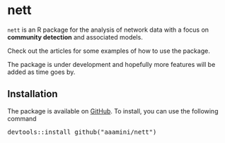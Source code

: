 # nett 


`nett` is an R package for the analysis of network data with a focus on **community detection** and associated models.

Check out the articles for some examples of how to use the package.

The package is under development and hopefully more features will be added as time goes by.

## Installation
The package is available on [GitHub](https://github.com/aaamini/nett/). To install, you can use the following command

<pre>
devtools::install_github("aaamini/nett")
</pre>

